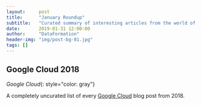 ```yaml
---
layout:     post
title:      "January Roundup"
subtitle:   "Curated summary of interesting articles from the world of mobile and data"
date:       2019-01-31 12:00:00
author:     "DataFormation"
header-img: "img/post-bg-01.jpg"
tags: []
---
```


<h2 class="section-heading">Google Cloud 2018</h2>

*Google Cloud*{: style="color: gray"}

A completely uncurated list of every <a href="https://cloud.google.com/blog/products/gcp/every-gcp-blog-post-2018">Google Cloud</a> blog post from 2018.



<!--<a href="#">-->
<!-- <img src="{{ site.baseurl }}/img/post-sample-image.jpg" alt="Post Sample Image"> -->
<!--</a>-->
<!--<span class="caption text-muted">To go places and do things that have never been done before – that’s what living is all about.</span>-->

